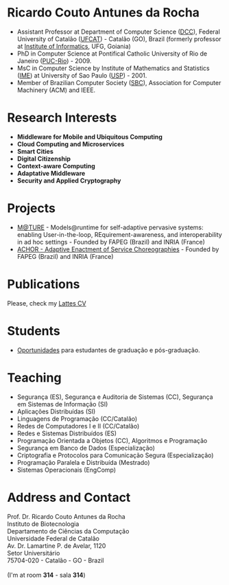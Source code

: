 # Ricardo Couto Antunes da Rocha

* Assistant Professor at Department of Computer Science ([DCC](https://dcc.catalao.ufg.br/)), Federal University of Catalão ([UFCAT](https://portal.ufcat.edu.br/)) - Catalão (GO), Brazil (formerly professor at [Institute of Informatics](http://www.inf.ufg.br/), UFG, Goiania)
* PhD in Computer Science at Pontifical Catholic University of Rio de Janeiro ([PUC-Rio](http://www.puc-rio.br/english/)) - 2009.
* MsC in Computer Science by Institute of Mathematics and Statistics ([IME](http://www.ime.usp.br/dcc)) at University of Sao Paulo ([USP](http://www.usp.br)) - 2001.
* Member of Brazilian Computer Society ([SBC](http://www.sbc.org.br/)), Association for Computer Machinery (ACM) and IEEE.

<!-- <img align="right" height="150" src="img/foto-ufcat.png" /> -->


# Research Interests

+ **Middleware for Mobile and Ubiquitous Computing**
+ **Cloud Computing and Microservices**
+ **Smart Cities**
+ **Digital Citizenship**
+ **Context-aware Computing**
+ **Adaptative Middleware**
+ **Security and Applied Cryptography**

# Projects

+ <a href="http://www.inf.ufg.br/~fmc/mature/">M@TURE</a> - Models@runtime for self-adaptive pervasive systems: enabling User-in-the-loop, REquirement-awareness, and interoperability in ad hoc settings - Founded by FAPEG (Brazil) and INRIA (France)
+ <a href="http://www.inf.ufg.br/projects/achor">ACHOR - Adaptive Enactment of Service Choreographies</a> - Founded by FAPEG (Brazil) and INRIA (France)

# Publications

Please, check my [Lattes CV](http://buscatextual.cnpq.br/buscatextual/visualizacv.do?id=K4710178U0)

# Students

+ [Oportunidades](opportunities.html) para estudantes de graduação e pós-graduação.


# Teaching

+ Segurança (ES), Segurança e Auditoria de Sistemas (CC), Segurança em Sistemas de Informação (SI)
+ Aplicações Distribuídas (SI)
+ Linguagens de Programação (CC/Catalão)
+ Redes de Computadores I e II (CC/Catalão)
+ Redes e Sistemas Distribuídos (ES)
+ Programação Orientada a Objetos (CC), Algoritmos e Programação
+ Segurança em Banco de Dados (Especialização)
+ Criptografia e Protocolos para Comunicação Segura (Especialização)
+ Programação Paralela e Distribuída (Mestrado)
+ Sistemas Operacionais (EngComp)


# Address and Contact

Prof. Dr. Ricardo Couto Antunes da Rocha<br>
Instituto de Biotecnologia<br>
Departamento de Ciências da Computação<br>
Universidade Federal de Catalão<br>
Av. Dr. Lamartine P. de Avelar, 1120<br>
Setor Universitário<br>
75704-020 - Catalão - GO - Brazil<br>
<a href="javascript:location='mailto:\u0072\u0063\u0061\u0072\u006f\u0063\u0068\u0061\u0040\u0075\u0066\u0063\u0061\u0074\u002e\u0065\u0064\u0075\u002e\u0062\u0072';void 0"><script type="text/javascript">document.write('\u0072\u0063\u0061\u0072\u006f\u0063\u0068\u0061\u0040\u0075\u0066\u0063\u0061\u0074\u002e\u0065\u0064\u0075\u002e\u0062\u0072')</script></a><br>
(I'm at room **314** - sala **314**)
